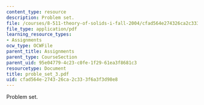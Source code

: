 ```yaml
---
content_type: resource
description: Problem set.
file: /courses/8-511-theory-of-solids-i-fall-2004/cfad564e274326ca2c333f6a3f3d98e8_proble_set_3.pdf
file_type: application/pdf
learning_resource_types:
- Assignments
ocw_type: OCWFile
parent_title: Assignments
parent_type: CourseSection
parent_uid: 95e04779-4c23-c0fe-1f29-61ea3f8681c3
resourcetype: Document
title: proble_set_3.pdf
uid: cfad564e-2743-26ca-2c33-3f6a3f3d98e8
---
```

Problem set.

